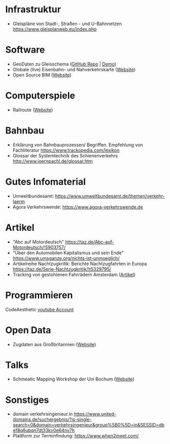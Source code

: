 
# Infrastruktur
- Gleispläne von Stadt-, Straßen - und U-Bahnnetzen https://www.gleisplanweb.eu/index.php

# Software
- GeoDaten zu Gleisschema ([GitHub Repo](https://github.com/tcvdijk/intermetro) | [Demo](https://tcvdijk.github.io/intermetro/web/))
- Globale (live) Eisenbahn- und Nahverkehrskarte ([Website](https://travic.app/))
- Open Source BIM ([Website](https://www.bimcollab.com/de/products/bimcollab-zoom))

# Computerspiele
- Railroute ([Website](https://railroute.eu/))

# Bahnbau
- Erklärung von Bahnbauprozessen/ Begriffen. Empfehlung von Fachliteratur https://www.trackopedia.com/lexikon
- Glossar der Systemtechnik des Schienenverkehrs http://www.joernpachl.de/glossar.htm

# Gutes Infomaterial
- Umweltbundesamt: https://www.umweltbundesamt.de/themen/verkehr-laerm
- Agora Verkehrswende: https://www.agora-verkehrswende.de

# Artikel
- "Abc auf Motordeutsch" https://taz.de/Abc-auf-Motordeutsch/!5903757/
- "Über den Automobilen Kapitalismus und sein Ende" https://www.umsganze.org/nichts-ist-unmoeglich/
- Artikelreihe Nachtzugkritik: Berichte Nachtzugfahrten in Europa https://taz.de/Serie-Nachtzugkritik/!t5329795/
- Tracking von gestohlenen Fahrrädern Amsterdam ([Artikel](https://journals.plos.org/plosone/article?id=10.1371%2Fjournal.pone.0279906))

# Programmieren
CodeAesthetic [youtube Account](https://www.youtube.com/@CodeAesthetic/videos)

# Open Data
- Zugdaten aus Großbritannien ([Website](https://www.opentraintimes.com/))

# Talks
- Schmeatic Mapping Workshop der Uni Bochum ([Website](https://www.ruhr-uni-bochum.de/schematicmapping/programme.html))
# Sonstiges
- domain verkehrsingenieur.in https://www.united-domains.de/suchergebnis/?is-single-search=0&domain=verkehrsingenieur&group%5B0%5D=in&SESSID=dbef8q6ubqn7dt33kv0e64nv7h
- Plattform zur Terminfindung: https://www.when2meet.com/
